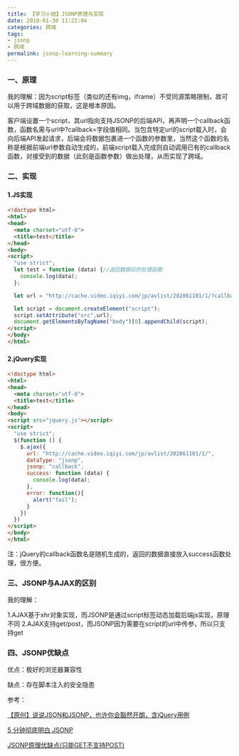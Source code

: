 ```yaml
---
title: 【学习小结】JSONP原理与实现
date: 2018-01-30 11:22:04
categories: 跨域
tags:
- jsonp
- 跨域
permalink: jsonp-learning-summary
---
```

### 一、原理
我的理解：因为script标签（类似的还有img，iframe）不受同源策略限制，故可以用于跨域数据的获取，这是根本原因。

客户端设置一个script，其url指向支持JSONP的后端API，再声明一个callback函数，函数名需与url中?callback=字段值相同。当包含特定url的script载入时，会向后端API发起请求，后端会将数据包裹进一个函数的参数里，当然这个函数的名称是根据前端url参数自动生成的，前端script载入完成则自动调用已有的callback函数，对接受到的数据（此刻是函数参数）做出处理，从而实现了跨域。<!--more-->

### 二、实现
#### 1.JS实现
```html
<!doctype html>
<html>
<head>
  <meta charset="utf-8">
  <title>test</title>
</head>
<body>
<script>
  "use strict";
  let test = function (data) {//返回数据后的处理函数
    console.log(data);
  };

  let url = "http://cache.video.iqiyi.com/jp/avlist/202861101/1/?callback=test";//支持JSONP的API

  let script = document.createElement("script");
  script.setAttribute("src",url);
  document.getElementsByTagName("body")[0].appendChild(script);
</script>
</body>
</html>
```

#### 2.jQuery实现
```html
<!doctype html>
<html>
<head>
  <meta charset="utf-8">
  <title>test</title>
</head>
<body>
<script src="jquery.js"></script>
<script>
  "use strict";
  $(function () {
    $.ajax({
      url: "http://cache.video.iqiyi.com/jp/avlist/202861101/1/",
      dataType: "jsonp",
      jsonp: "callback",
      success: function (data) {
        console.log(data);
      },
      error: function(){
        alert("fail");
      }
    })
  })
</script>
</body>
</html>
```
注：jQuery的callback函数名是随机生成的，返回的数据直接放入success函数处理，很方便。

### 三、JSONP与AJAX的区别
我的理解：

1.AJAX基于xhr对象实现，而JSONP是通过script标签动态加载后端js实现，原理不同
2.AJAX支持get/post，而JSONP因为需要在script的url中传参，所以只支持get

### 四、JSONP优缺点
优点：极好的浏览器兼容性

缺点：存在脚本注入的安全隐患

参考：

[【原创】说说JSON和JSONP，也许你会豁然开朗，含jQuery用例](http://www.cnblogs.com/dowinning/archive/2012/04/19/json-jsonp-jquery.html)

[5 分钟彻底明白 JSONP](https://tonghuashuo.github.io/blog/jsonp.html)

[JSONP原理优缺点(只能GET不支持POST)](https://www.jianshu.com/p/9a5a6f853fa8)
